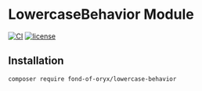 # LowercaseBehavior Module

[![CI](https://github.com/fond-of-oryx/lowercase-behavior/actions/workflows/main.yml/badge.svg)](https://github.com/fond-of-oryx/lowercase-behavior/actions/workflows/main.yml)
[![license](https://img.shields.io/github/license/mashape/apistatus.svg)](https://packagist.org/packages/fond-of-oryx/lowercase-behavior)

## Installation

```
composer require fond-of-oryx/lowercase-behavior
```
